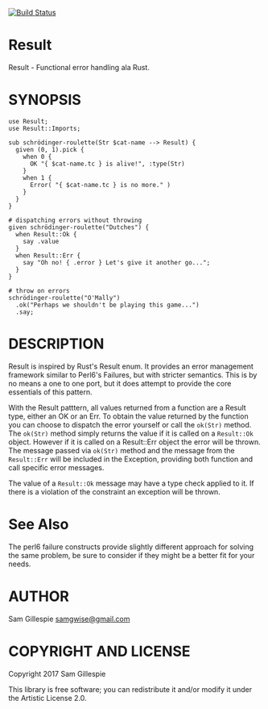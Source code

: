 [![Build Status](https://travis-ci.org/samgwise/p6-result.svg?branch=master)](https://travis-ci.org/samgwise/p6-result)

Result
======

Result - Functional error handling ala Rust.

SYNOPSIS
========

```perl6
use Result;
use Result::Imports;

sub schrödinger-roulette(Str $cat-name --> Result) {
  given (0, 1).pick {
    when 0 {
      OK "{ $cat-name.tc } is alive!", :type(Str)
    }
    when 1 {
      Error( "{ $cat-name.tc } is no more." )
    }
  }
}

# dispatching errors without throwing
given schrödinger-roulette("Dutches") {
  when Result::Ok {
    say .value
  }
  when Result::Err {
    say "Oh no! { .error } Let's give it another go...";
  }
}

# throw on errors
schrödinger-roulette("O'Mally")
  .ok("Perhaps we shouldn't be playing this game...")
  .say;
```

DESCRIPTION
===========

Result is inspired by Rust's Result enum. It provides an error management framework similar to Perl6's Failures, but with stricter semantics. This is by no means a one to one port, but it does attempt to provide the core essentials of this pattern.

With the Result patttern, all values returned from a function are a Result type, either an OK or an Err. To obtain the value returned by the function you can choose to dispatch the error yourself or call the `ok(Str)` method. The `ok(Str)` method simply returns the value if it is called on a `Result::Ok` object. However if it is called on a Result::Err object the error will be thrown. The message passed via `ok(Str)` method and the message from the `Result::Err` will be included in the Exception, providing both function and call specific error messages.

The value of a `Result::Ok` message may have a type check applied to it. If there is a violation of the constraint an exception will be thrown.

See Also
========

The perl6 failure constructs provide slightly different approach for solving the same problem, be sure to consider if they might be a better fit for your needs.

AUTHOR
======

Sam Gillespie <samgwise@gmail.com>

COPYRIGHT AND LICENSE
=====================

Copyright 2017 Sam Gillespie

This library is free software; you can redistribute it and/or modify it under the Artistic License 2.0.

